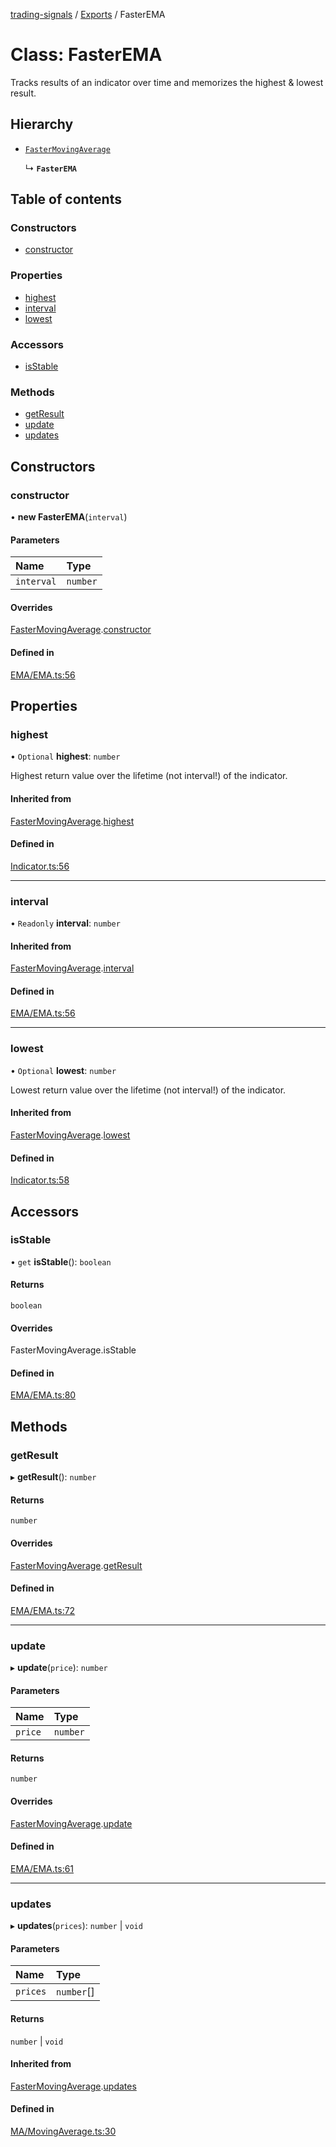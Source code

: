 [trading-signals](../README.md) / [Exports](../modules.md) / FasterEMA

# Class: FasterEMA

Tracks results of an indicator over time and memorizes the highest & lowest result.

## Hierarchy

- [`FasterMovingAverage`](FasterMovingAverage.md)

  ↳ **`FasterEMA`**

## Table of contents

### Constructors

- [constructor](FasterEMA.md#constructor)

### Properties

- [highest](FasterEMA.md#highest)
- [interval](FasterEMA.md#interval)
- [lowest](FasterEMA.md#lowest)

### Accessors

- [isStable](FasterEMA.md#isstable)

### Methods

- [getResult](FasterEMA.md#getresult)
- [update](FasterEMA.md#update)
- [updates](FasterEMA.md#updates)

## Constructors

### constructor

• **new FasterEMA**(`interval`)

#### Parameters

| Name       | Type     |
| :--------- | :------- |
| `interval` | `number` |

#### Overrides

[FasterMovingAverage](FasterMovingAverage.md).[constructor](FasterMovingAverage.md#constructor)

#### Defined in

[EMA/EMA.ts:56](https://github.com/bennycode/trading-signals/blob/53d8192/src/EMA/EMA.ts#L56)

## Properties

### highest

• `Optional` **highest**: `number`

Highest return value over the lifetime (not interval!) of the indicator.

#### Inherited from

[FasterMovingAverage](FasterMovingAverage.md).[highest](FasterMovingAverage.md#highest)

#### Defined in

[Indicator.ts:56](https://github.com/bennycode/trading-signals/blob/53d8192/src/Indicator.ts#L56)

---

### interval

• `Readonly` **interval**: `number`

#### Inherited from

[FasterMovingAverage](FasterMovingAverage.md).[interval](FasterMovingAverage.md#interval)

#### Defined in

[EMA/EMA.ts:56](https://github.com/bennycode/trading-signals/blob/53d8192/src/EMA/EMA.ts#L56)

---

### lowest

• `Optional` **lowest**: `number`

Lowest return value over the lifetime (not interval!) of the indicator.

#### Inherited from

[FasterMovingAverage](FasterMovingAverage.md).[lowest](FasterMovingAverage.md#lowest)

#### Defined in

[Indicator.ts:58](https://github.com/bennycode/trading-signals/blob/53d8192/src/Indicator.ts#L58)

## Accessors

### isStable

• `get` **isStable**(): `boolean`

#### Returns

`boolean`

#### Overrides

FasterMovingAverage.isStable

#### Defined in

[EMA/EMA.ts:80](https://github.com/bennycode/trading-signals/blob/53d8192/src/EMA/EMA.ts#L80)

## Methods

### getResult

▸ **getResult**(): `number`

#### Returns

`number`

#### Overrides

[FasterMovingAverage](FasterMovingAverage.md).[getResult](FasterMovingAverage.md#getresult)

#### Defined in

[EMA/EMA.ts:72](https://github.com/bennycode/trading-signals/blob/53d8192/src/EMA/EMA.ts#L72)

---

### update

▸ **update**(`price`): `number`

#### Parameters

| Name    | Type     |
| :------ | :------- |
| `price` | `number` |

#### Returns

`number`

#### Overrides

[FasterMovingAverage](FasterMovingAverage.md).[update](FasterMovingAverage.md#update)

#### Defined in

[EMA/EMA.ts:61](https://github.com/bennycode/trading-signals/blob/53d8192/src/EMA/EMA.ts#L61)

---

### updates

▸ **updates**(`prices`): `number` \| `void`

#### Parameters

| Name     | Type       |
| :------- | :--------- |
| `prices` | `number`[] |

#### Returns

`number` \| `void`

#### Inherited from

[FasterMovingAverage](FasterMovingAverage.md).[updates](FasterMovingAverage.md#updates)

#### Defined in

[MA/MovingAverage.ts:30](https://github.com/bennycode/trading-signals/blob/53d8192/src/MA/MovingAverage.ts#L30)
